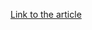 [Link to the article](https://github.blog/2023-07-18-security-alert-social-engineering-campaign-targets-technology-industry-employees/#indicators)
